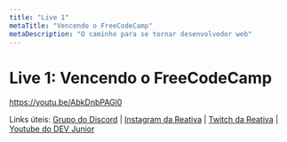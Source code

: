 ```yaml
---
title: "Live 1"
metaTitle: "Vencendo o FreeCodeCamp"
metaDescription: "O caminho para se tornar desenvolvedor web"
---
```


# Live 1: Vencendo o FreeCodeCamp

https://youtu.be/AbkDnbPAGl0

Links úteis: [Grupo do Discord](https://bit.ly/discord-reativa) | [Instagram da Reativa](http://bit.ly/reativa-insta) | [Twitch da Reativa](https://bit.ly/pauloluan-twitch) | [Youtube do DEV Junior](http://bit.ly/dev-jr-yt)
